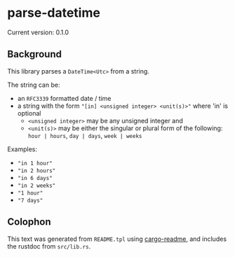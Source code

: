 # parse-datetime

Current version: 0.1.0

## Background

This library parses a `DateTime<Utc>` from a string.

The string can be:

* an `RFC3339` formatted date / time
* a string with the form `"[in] <unsigned integer> <unit(s)>"` where 'in' is optional
   * `<unsigned integer>` may be any unsigned integer and
   * `<unit(s)>` may be either the singular or plural form of the following: `hour | hours`, `day | days`, `week | weeks`

Examples:

* `"in 1 hour"`
* `"in 2 hours"`
* `"in 6 days"`
* `"in 2 weeks"`
* `"1 hour"`
* `"7 days"`

## Colophon

This text was generated from `README.tpl` using [cargo-readme](https://crates.io/crates/cargo-readme), and includes the rustdoc from `src/lib.rs`.
